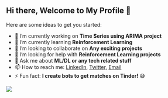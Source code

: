 ## Hi there, Welcome to My Profile 👋

Here are some ideas to get you started:

- 🔭 I’m currently working on **Time Series using ARIMA project**
- 🌱 I’m currently learning **Reinforcement Learning**
- 👯 I’m looking to collaborate on **Any exciting projects**
- 🤔 I’m looking for help with **Reinforcement Learning projects**
- 💬 Ask me about **ML/DL or any tech related stuff**
- 📫 How to reach me: [LinkedIn](https://www.linkedin.com/in/jaydeepdholakia/), [Twitter](https://twitter.com/DholakiaJaydeep), [Email](jaydeep.k.dholakia@gmail.com)
- ⚡ Fun fact: **I create bots to get matches on Tinder!** :sweat_smile:

<img src="https://github-readme-stats.vercel.app/api?username=jaydeepdholakia&&show_icons=true&title_color=ffffff&icon_color=bb2acf&text_color=daf7dc&bg_color=151515">
